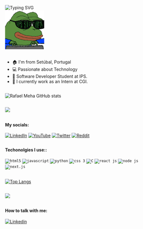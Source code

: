 <div>
  <div style="margin-right: 20px;">
    <img src="https://readme-typing-svg.demolab.com?font=Roboto+Slab&&size=30&color=%9A7CC1&lines=Hello,+Devs!+%F0%9F%91%8B;My+name+is+Rafael!" alt="Typing SVG">
  </div>
  <div>
    <img src="https://github.com/RafaelMeha/RafaelMeha/blob/main/soulja-boy-pepe.gif" alt="Soulja Boy Pepe Gif">
  </div>
</div>



##

- 🏠  I'm from Setúbal, Portugal
- 💻 Passionate about Technology
- 🧠 Software Developer Student at IPS.
- 🏦 I currently work as an Intern at CGI.

##

![Rafael Meha GitHub stats](https://github-readme-stats.vercel.app/api?username=RafaelMeha&show_icons=true&theme=tokyonight&count_private=false)

##

![](https://github-readme-streak-stats.herokuapp.com/?user=RafaelMeha&theme=tokyonight&hide_border=false)

##

#### My socials:
[![LinkedIn](https://img.shields.io/badge/LinkedIn-0077B5?style=for-the-badge&logo=linkedin&logoColor=white)](https://www.linkedin.com/in/rmeha/)
[![YouTube](https://img.shields.io/badge/Instagram-E4405F?style=for-the-badge&logo=instagram&logoColor=white)](https://youtube.com/)
[![Twitter](https://img.shields.io/badge/Twitter-1DA1F2?style=for-the-badge&logo=twitter&logoColor=white)](https://twitter.com/)
[![Reddit](https://img.shields.io/badge/Reddit-FF4500?style=for-the-badge&logo=reddit&logoColor=white)](https://reddit.com)

##

#### Techonolgies I use::
<div style="display: inline_block">
  <code><img title="HTML 5" alt="html5" width="30px" src="https://cdn.jsdelivr.net/gh/devicons/devicon/icons/html5/html5-original.svg" /></code>
  <code><img title="JavaScript" alt="javascript" width="30px" src="https://cdn.jsdelivr.net/gh/devicons/devicon/icons/javascript/javascript-original.svg" /></code>
  <code><img title="Python" alt="python" width="35px" src="https://cdn.jsdelivr.net/gh/devicons/devicon/icons/python/python-original.svg" /></code>
  <code><img title="BootStrap" alt="css 3" width="30px" src="https://cdn.jsdelivr.net/gh/devicons/devicon/icons/bootstrap/bootstrap-original.svg" /></code>
  <code><img title="Java" alt="C" width="30px" src="https://cdn.jsdelivr.net/gh/devicons/devicon/icons/java/java-original.svg" /></code>
  <code><img title=".NET" alt="react js" width="30px" src="https://cdn.jsdelivr.net/gh/devicons/devicon/icons/dot-net/dot-net-original.svg" /></code>
  <code><img title="NodeJS" alt="node js" width="30px" src="https://cdn.jsdelivr.net/gh/devicons/devicon/icons/nodejs/nodejs-original.svg" /></code>
  <code> <img title="Next.js" alt="next.js" width="30px" src="https://cdn.jsdelivr.net/gh/devicons/devicon/icons/angularjs/angularjs-original.svg" /></code>
</div><br/>

[![Top Langs](https://github-readme-stats.vercel.app/api/top-langs/?username=RafaelMeha&hide=ruby,shell&layout=compact&theme=tokyonight)](https://github.com/RafaelMeha?tab=repositories)

##

![](https://quotes-github-readme.vercel.app/api?type=horizontal&theme=tokyonight)

##

#### How to talk with me:
[<img alt="Linkedin" src="https://img.shields.io/badge/-linkedin-%230077B5?style=for-the-badge&logo=linkedin&logoColor=white"/>](https://www.linkedin.com/in/rafael-meha-01648a22b/)
[<img alt="" src="https://img.shields.io/badge/mail-FFFFFF?style=for-the-badge&logo=apple&logoColor=black"/>](mailto:rafaelmeha5@gmail.com)

